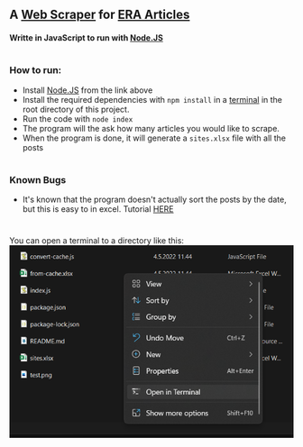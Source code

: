 ## A [Web Scraper](https://www.parsehub.com/blog/what-is-web-scraping/) for [ERA Articles](https://european-retail-academy.org)

#### Writte in JavaScript to run with [Node.JS](https://nodejs.org/en/)

#

### How to run:

- Install [Node.JS](https://nodejs.org/en/) from the link above
- Install the required dependencies with `npm install` in a [terminal](#terminal) in the root directory of this project.
- Run the code with `node index`
- The program will the ask how many articles you would like to scrape.
- When the program is done, it will generate a `sites.xlsx` file with all the posts

#

### Known Bugs
- It's known that the program doesn't actually sort the posts by the date, but this is easy to in excel. Tutorial [HERE](https://support.microsoft.com/en-us/office/sort-by-dates-60baffa5-341e-4dc4-af58-2d72e83b4412)

#

You can open a terminal to a directory like this:
<a name="terminal"></a>
![image](how-to-open-a-terminal.png)